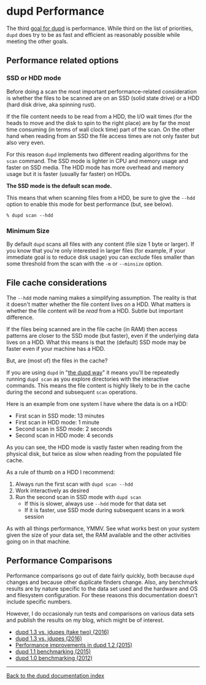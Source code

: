 
dupd Performance
================

The third [goal for dupd](index.md) is performance. While third on the
list of priorities, `dupd` does try to be as fast and efficient as
reasonably possible while meeting the other goals.

Performance related options
---------------------------

### SSD or HDD mode

Before doing a scan the most important performance-related
consideration is whether the files to be scanned are on an SSD (solid
state drive) or a HDD (hard disk drive, aka spinning rust).

If the file content needs to be read from a HDD, the I/O wait times
(for the heads to move and the disk to spin to the right place) are by
far the most time consuming (in terms of wall clock time) part of the
scan. On the other hand when reading from an SSD the file access times
are not only faster but also very even.

For this reason `dupd` implements two different reading algorithms for
the `scan` command. The SSD mode is lighter in CPU and memory usage
and faster on SSD media. The HDD mode has more overhead and memory
usage but it is faster (usually far faster) on HDDs.

**The SSD mode is the default scan mode.**

This means that when scanning files from a HDD, be sure to give the `--hdd`
option to enable this mode for best performance (but, see below).

```
% dupd scan --hdd
```

### Minimum Size

By default `dupd` scans all files with any content (file size 1 byte
or larger). If you know that you're only interested in larger files
(for example, if your immediate goal is to reduce disk usage) you can
exclude files smaller than some threshold from the scan with the `-m`
or `--minsize` option.


File cache considerations
-------------------------

The `--hdd` mode naming makes a simplifying assumption. The reality is
that it doesn't matter whether the file content lives on a HDD. What
matters is whether the file content will be *read* from a HDD. Subtle
but important difference.

If the files being scanned are in the file cache (in RAM) then access
patterns are closer to the SSD mode (but faster), even if the
underlying data lives on a HDD. What this means is that the (default)
SSD mode may be faster even if your machine has a HDD.

But, are (most of) the files in the cache?

If you are using `dupd` in "[the dupd way](examples.md)" it means
you'll be repeatedly running `dupd scan` as you explore directories
with the interactive commands. This means the file content is highly
likely to be in the cache during the second and subsequent `scan`
operations.

Here is an example from one system I have where the data is on a HDD:

* First scan in SSD mode: 13 minutes
* First scan in HDD mode: 1 minute
* Second scan in SSD mode: 2 seconds
* Second scan in HDD mode: 4 seconds

As you can see, the HDD mode is vastly faster when reading from the
physical disk, but twice as slow when reading from the populated file
cache.

As a rule of thumb on a HDD I recommend:

1. Always run the first scan with `dupd scan --hdd`
2. Work interactively as desired
3. Run the second scan in SSD mode with `dupd scan`
   * If this is slower, always use `--hdd` mode for that data set
   * If it is faster, use SSD mode during subsequent scans in a work session

As with all things performance, YMMV. See what works best on your
system given the size of your data set, the RAM available and the
other activities going on in that machine.

Performance Comparisons
-----------------------

Performance comparisons go out of date fairly quickly, both because
`dupd` changes and because other duplicate finders change. Also, any
benchmark results are by nature specific to the data set used and the
hardware and OS and filesystem configuration. For these reasons this
documentation doesn't include specific numbers.

However, I do occasionaly run tests and comparisons on various data
sets and publish the results on my blog, which might be of interest.

* [dupd 1.3 vs. jdupes (take two) (2016)](http://www.virkki.com/jyri/articles/index.php/dupd-vs-jdupes-take-2/)
* [dupd 1.3 vs. jdupes (2016)](http://www.virkki.com/jyri/articles/index.php/dupd-vs-jdupes/)
* [Performance improvements in dupd 1.2 (2015)](http://www.virkki.com/jyri/articles/index.php/some-dupd-performance-improvements/)
* [dupd 1.1 benchmarking (2015)](http://www.virkki.com/jyri/articles/index.php/duplicate-file-detection-performance/)
* [dupd 1.0 benchmarking (2012)](http://www.virkki.com/jyri/articles/index.php/duplicate-file-detection-with-dupd/)

---
[Back to the dupd documentation index](index.md)

